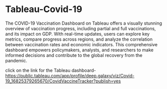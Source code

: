 # Tableau-Covid-19

The COVID-19 Vaccination Dashboard on Tableau offers a visually stunning overview of vaccination progress, including partial and full vaccinations, and its impact on GDP. With real-time updates, users can explore key metrics, compare progress across regions, and analyze the correlation between vaccination rates and economic indicators. This comprehensive dashboard empowers policymakers, analysts, and researchers to make informed decisions and contribute to the global recovery from the pandemic.

click on the link for the Tableau dashboard- https://public.tableau.com/app/profile/deep.galaxy/viz/Covid-19_16825379265670/CovidVaccineTracker?publish=yes
